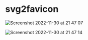 # svg2favicon
 
![Screenshot 2022-11-30 at 21 47 07](https://user-images.githubusercontent.com/30550722/204904713-106f8288-da84-43ab-8392-a7092eb1d8df.png)

![Screenshot 2022-11-30 at 21 47 14](https://user-images.githubusercontent.com/30550722/204904719-9e8166ea-7d6d-45a6-b08d-d945fea44436.png)
